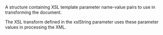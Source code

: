 A structure containing XSL template parameter name-value pairs to use in transforming the document.

The XSL transform defined in the xslString parameter uses these parameter values in processing the XML.
